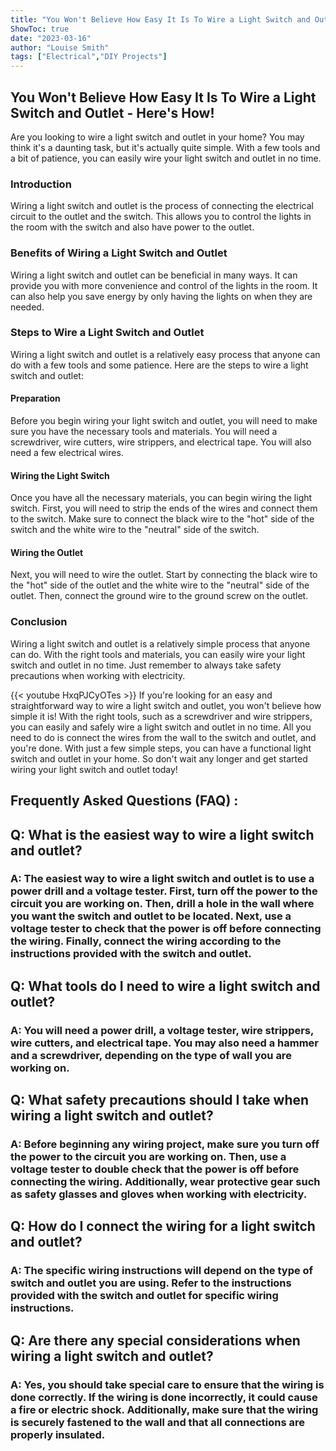 ```yaml
---
title: "You Won't Believe How Easy It Is To Wire a Light Switch and Outlet - Here's How!"
ShowToc: true 
date: "2023-03-16"
author: "Louise Smith" 
tags: ["Electrical","DIY Projects"]
---
```

## You Won't Believe How Easy It Is To Wire a Light Switch and Outlet - Here's How!

Are you looking to wire a light switch and outlet in your home? You may think it's a daunting task, but it's actually quite simple. With a few tools and a bit of patience, you can easily wire your light switch and outlet in no time.

### Introduction 

Wiring a light switch and outlet is the process of connecting the electrical circuit to the outlet and the switch. This allows you to control the lights in the room with the switch and also have power to the outlet.

### Benefits of Wiring a Light Switch and Outlet

Wiring a light switch and outlet can be beneficial in many ways. It can provide you with more convenience and control of the lights in the room. It can also help you save energy by only having the lights on when they are needed. 

### Steps to Wire a Light Switch and Outlet

Wiring a light switch and outlet is a relatively easy process that anyone can do with a few tools and some patience. Here are the steps to wire a light switch and outlet: 

#### Preparation
 
Before you begin wiring your light switch and outlet, you will need to make sure you have the necessary tools and materials. You will need a screwdriver, wire cutters, wire strippers, and electrical tape. You will also need a few electrical wires. 

#### Wiring the Light Switch

Once you have all the necessary materials, you can begin wiring the light switch. First, you will need to strip the ends of the wires and connect them to the switch. Make sure to connect the black wire to the "hot" side of the switch and the white wire to the "neutral" side of the switch. 

#### Wiring the Outlet

Next, you will need to wire the outlet. Start by connecting the black wire to the "hot" side of the outlet and the white wire to the "neutral" side of the outlet. Then, connect the ground wire to the ground screw on the outlet. 

### Conclusion 

Wiring a light switch and outlet is a relatively simple process that anyone can do. With the right tools and materials, you can easily wire your light switch and outlet in no time. Just remember to always take safety precautions when working with electricity.

{{< youtube HxqPJCyOTes >}} 
If you're looking for an easy and straightforward way to wire a light switch and outlet, you won't believe how simple it is! With the right tools, such as a screwdriver and wire strippers, you can easily and safely wire a light switch and outlet in no time. All you need to do is connect the wires from the wall to the switch and outlet, and you're done. With just a few simple steps, you can have a functional light switch and outlet in your home. So don't wait any longer and get started wiring your light switch and outlet today!

## Frequently Asked Questions (FAQ) :
<h2>Q: What is the easiest way to wire a light switch and outlet?</h2>

<h3>A: The easiest way to wire a light switch and outlet is to use a power drill and a voltage tester. First, turn off the power to the circuit you are working on. Then, drill a hole in the wall where you want the switch and outlet to be located. Next, use a voltage tester to check that the power is off before connecting the wiring. Finally, connect the wiring according to the instructions provided with the switch and outlet.</h3>

<h2>Q: What tools do I need to wire a light switch and outlet?</h2>

<h3>A: You will need a power drill, a voltage tester, wire strippers, wire cutters, and electrical tape. You may also need a hammer and a screwdriver, depending on the type of wall you are working on.</h3>

<h2>Q: What safety precautions should I take when wiring a light switch and outlet?</h2>

<h3>A: Before beginning any wiring project, make sure you turn off the power to the circuit you are working on. Then, use a voltage tester to double check that the power is off before connecting the wiring. Additionally, wear protective gear such as safety glasses and gloves when working with electricity.</h3>

<h2>Q: How do I connect the wiring for a light switch and outlet?</h2>

<h3>A: The specific wiring instructions will depend on the type of switch and outlet you are using. Refer to the instructions provided with the switch and outlet for specific wiring instructions.</h3>

<h2>Q: Are there any special considerations when wiring a light switch and outlet?</h2>

<h3>A: Yes, you should take special care to ensure that the wiring is done correctly. If the wiring is done incorrectly, it could cause a fire or electric shock. Additionally, make sure that the wiring is securely fastened to the wall and that all connections are properly insulated.</h3>





